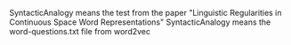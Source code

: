 SyntacticAnalogy means the test from the paper "Linguistic Regularities in Continuous Space Word Representations"
SyntacticAnalogy means the word-questions.txt file from word2vec